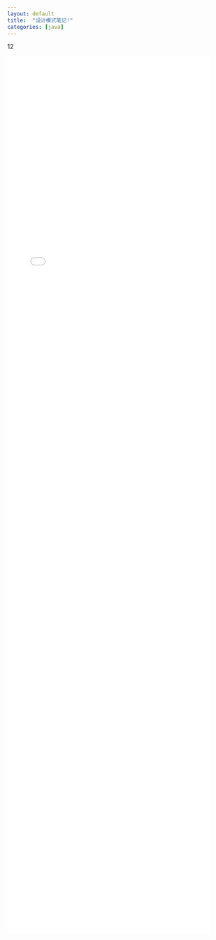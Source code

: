 ```yaml
---
layout: default
title:  "设计模式笔记!"
categories: [java]
---
```

12
<iframe id="mainiframe" width="92%" height="2000" src="/html/2019-12-18-设计模式笔记.html"  frameborder="0" scrolling="auto"></iframe>
<script>
	function changeFrameHeight(){
        var iframe = document.getElementById("mainiframe");
        iframe.parentNode.style.overflow-x= "hidden";
        iframe.height=document.documentElement.clientHeight;
    }

	changeFrameHeight();
    window.onresize=function(){ changeFrameHeight();}
</script>